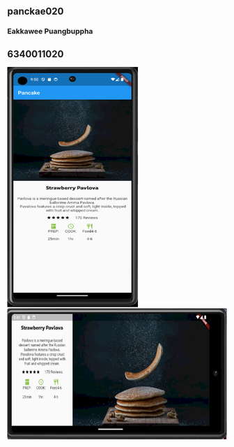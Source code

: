 ## panckae020
### Eakkawee Puangbuppha
## 6340011020

<img src="assset/images/portrait.PNG" width="300" height="550">  
<img src="assset/images/landscape.PNG" width="550" height="300">
